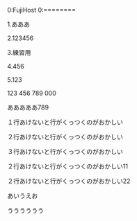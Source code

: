 ﻿0:FujiHost
0:========

1.あああ

2.123456

3.練習用

4.456

5.123

123
456
789
000

あああああ789

１行あけないと行がくっつくのがおかしい

２行あけないと行がくっつくのがおかしい

３行あけないと行がくっつくのがおかしい

２行あけないと行がくっつくのがおかしい11

２行あけないと行がくっつくのがおかしい22

あいうえお

うううううう
